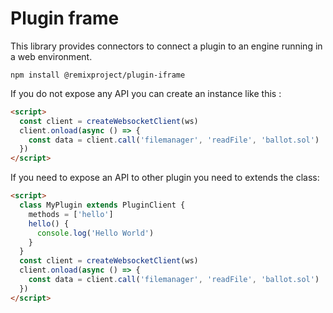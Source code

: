 # Plugin frame
This library provides connectors to connect a plugin to an engine running in a web environment.
```
npm install @remixproject/plugin-iframe
```

If you do not expose any API you can create an instance like this :
```html
<script>
  const client = createWebsocketClient(ws)
  client.onload(async () => {
    const data = client.call('filemanager', 'readFile', 'ballot.sol')
  })
</script>
```

If you need to expose an API to other plugin you need to extends the class: 
```html
<script>
  class MyPlugin extends PluginClient {
    methods = ['hello']
    hello() {
      console.log('Hello World')
    }
  }
  const client = createWebsocketClient(ws)
  client.onload(async () => {
    const data = client.call('filemanager', 'readFile', 'ballot.sol')
  })
</script>
```